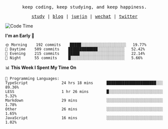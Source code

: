 <p align="center">
  <samp>
    <span>keep coding, keep studying, and keep happiness.</span>
  </samp>
</p>

<p align="center">
  <samp>
    <a href="https://github.com/ouduidui/fe-study">study</a> |
    <a href="https://deweyou.me">blog</a>  |
    <a href="https://juejin.cn/user/4309700183594366">juejin</a> |
    <a href="https://user-images.githubusercontent.com/54696834/165071004-6509e3f2-90c3-448c-9d92-3da42b0c2021.jpeg">wechat</a> |
    <a href="https://twitter.com/ouduidui">twitter</a>
  </samp>
</p>

<!--START_SECTION:waka-->
![Code Time](http://img.shields.io/badge/Code%20Time-1%2C983%20hrs%2029%20mins-blue)

**I'm an Early 🐤** 

```text
🌞 Morning    192 commits    █████░░░░░░░░░░░░░░░░░░░░   19.77% 
🌆 Daytime    509 commits    █████████████░░░░░░░░░░░░   52.42% 
🌃 Evening    215 commits    █████░░░░░░░░░░░░░░░░░░░░   22.14% 
🌙 Night      55 commits     █░░░░░░░░░░░░░░░░░░░░░░░░   5.66%

```


📊 **This Week I Spent My Time On** 

```text
💬 Programming Languages: 
TypeScript               24 hrs 18 mins      ██████████████████████░░░   89.36% 
LESS                     1 hr 26 mins        █░░░░░░░░░░░░░░░░░░░░░░░░   5.32% 
Markdown                 29 mins             ░░░░░░░░░░░░░░░░░░░░░░░░░   1.78% 
Other                    26 mins             ░░░░░░░░░░░░░░░░░░░░░░░░░   1.65% 
JavaScript               16 mins             ░░░░░░░░░░░░░░░░░░░░░░░░░   1.02%

```


<!--END_SECTION:waka-->
